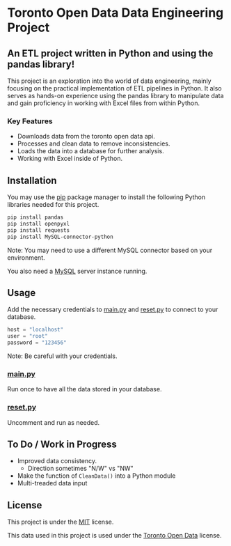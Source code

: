 # Toronto Open Data Data Engineering Project

## An ETL project written in Python and using the pandas library!

This project is an exploration into the world of data engineering, mainly focusing on the practical implementation of ETL pipelines in Python. It also serves as hands-on experience using the pandas library to manipulate data and gain proficiency in working with Excel files from within Python.

### Key Features
* Downloads data from the toronto open data api.
* Processes and clean data to remove inconsistencies. 
* Loads the data into a database for further analysis. 
* Working with Excel inside of Python.



## Installation

You may use the [pip](https://pip.pypa.io/en/stable/) package manager to install the following Python libraries needed for this project.

```bash
pip install pandas
pip install openpyxl
pip install requests
pip install MySQL-connector-python
```
Note: You may need to use a different MySQL connector based on your environment. 

You also need a [MySQL](https://dev.mysql.com/downloads/) server instance running.



## Usage

Add the necessary credentials to [main.py](main.py) and [reset.py](reset.py) to connect to your database. 

```Python
host = "localhost"
user = "root"
password = "123456"
```
Note: Be careful with your credentials.

### [main.py](main.py)

Run once to have all the data stored in your database. 

### [reset.py](reset.py)

Uncomment and run as needed.



## To Do / Work in Progress

* Improved data consistency. 
    * Direction sometimes "N/W" vs "NW"
* Make the function of `CleanData()` into a Python module
* Multi-treaded data input



## License

This project is under the [MIT](https://choosealicense.com/licenses/mit/) license.

This data used in this project is used under the [Toronto Open Data](https://open.toronto.ca/open-data-license/) license.